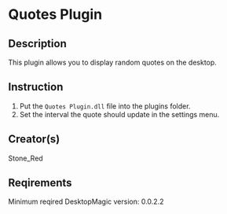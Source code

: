 # Quotes Plugin

## Description

This plugin allows you to display random quotes on the desktop.

## Instruction

1. Put the `Quotes Plugin.dll` file into the plugins folder.
1. Set the interval the quote should update in the settings menu.

## Creator(s)

Stone_Red

## Reqirements

Minimum reqired DesktopMagic version: 0.0.2.2
